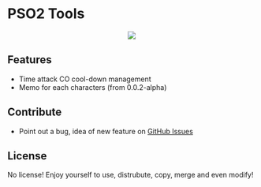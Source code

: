 # PSO2 Tools

<p align="center"><img src="https://user-images.githubusercontent.com/13483393/29775459-c9eb24c4-8c37-11e7-9605-215bf8307c0f.PNG"></p>

## Features
- Time attack CO cool-down management
- Memo for each characters (from 0.0.2-alpha)

## Contribute
- Point out a bug, idea of new feature on [GitHub Issues](https://github.com/jacky9813/pso2Tools/issues)

## License
No license! Enjoy yourself to use, distrubute, copy, merge and even modify!
